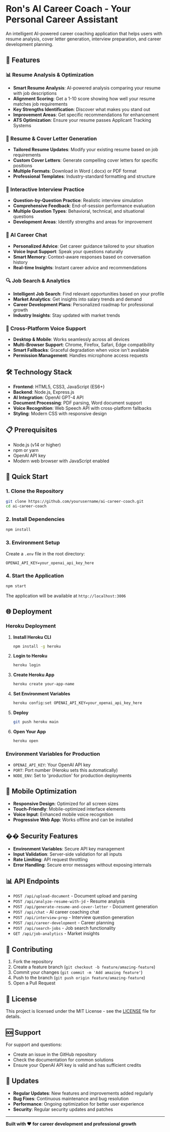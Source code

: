 # Ron's AI Career Coach - Your Personal Career Assistant

An intelligent AI-powered career coaching application that helps users with resume analysis, cover letter generation, interview preparation, and career development planning.

## 🚀 Features

### 📊 Resume Analysis & Optimization
- **Smart Resume Analysis**: AI-powered analysis comparing your resume with job descriptions
- **Alignment Scoring**: Get a 1-10 score showing how well your resume matches job requirements
- **Key Strengths Identification**: Discover what makes you stand out
- **Improvement Areas**: Get specific recommendations for enhancement
- **ATS Optimization**: Ensure your resume passes Applicant Tracking Systems

### 📄 Resume & Cover Letter Generation
- **Tailored Resume Updates**: Modify your existing resume based on job requirements
- **Custom Cover Letters**: Generate compelling cover letters for specific positions
- **Multiple Formats**: Download in Word (.docx) or PDF format
- **Professional Templates**: Industry-standard formatting and structure

### 🎯 Interactive Interview Practice
- **Question-by-Question Practice**: Realistic interview simulation
- **Comprehensive Feedback**: End-of-session performance evaluation
- **Multiple Question Types**: Behavioral, technical, and situational questions
- **Development Areas**: Identify strengths and areas for improvement

### 💬 AI Career Chat
- **Personalized Advice**: Get career guidance tailored to your situation
- **Voice Input Support**: Speak your questions naturally
- **Smart Memory**: Context-aware responses based on conversation history
- **Real-time Insights**: Instant career advice and recommendations

### 🔍 Job Search & Analytics
- **Intelligent Job Search**: Find relevant opportunities based on your profile
- **Market Analytics**: Get insights into salary trends and demand
- **Career Development Plans**: Personalized roadmap for professional growth
- **Industry Insights**: Stay updated with market trends

### 🎤 Cross-Platform Voice Support
- **Desktop & Mobile**: Works seamlessly across all devices
- **Multi-Browser Support**: Chrome, Firefox, Safari, Edge compatibility
- **Smart Fallbacks**: Graceful degradation when voice isn't available
- **Permission Management**: Handles microphone access requests

## 🛠️ Technology Stack

- **Frontend**: HTML5, CSS3, JavaScript (ES6+)
- **Backend**: Node.js, Express.js
- **AI Integration**: OpenAI GPT-4 API
- **Document Processing**: PDF parsing, Word document support
- **Voice Recognition**: Web Speech API with cross-platform fallbacks
- **Styling**: Modern CSS with responsive design

## 📋 Prerequisites

- Node.js (v14 or higher)
- npm or yarn
- OpenAI API key
- Modern web browser with JavaScript enabled

## 🚀 Quick Start

### 1. Clone the Repository
```bash
git clone https://github.com/yourusername/ai-career-coach.git
cd ai-career-coach
```

### 2. Install Dependencies
```bash
npm install
```

### 3. Environment Setup
Create a `.env` file in the root directory:
```env
OPENAI_API_KEY=your_openai_api_key_here
```

### 4. Start the Application
```bash
npm start
```

The application will be available at `http://localhost:3006`

## 🌐 Deployment

### Heroku Deployment

1. **Install Heroku CLI**
   ```bash
   npm install -g heroku
   ```

2. **Login to Heroku**
   ```bash
   heroku login
   ```

3. **Create Heroku App**
   ```bash
   heroku create your-app-name
   ```

4. **Set Environment Variables**
   ```bash
   heroku config:set OPENAI_API_KEY=your_openai_api_key_here
   ```

5. **Deploy**
   ```bash
   git push heroku main
   ```

6. **Open Your App**
   ```bash
   heroku open
   ```

### Environment Variables for Production
- `OPENAI_API_KEY`: Your OpenAI API key
- `PORT`: Port number (Heroku sets this automatically)
- `NODE_ENV`: Set to 'production' for production deployments

## 📱 Mobile Optimization

- **Responsive Design**: Optimized for all screen sizes
- **Touch-Friendly**: Mobile-optimized interface elements
- **Voice Input**: Enhanced mobile voice recognition
- **Progressive Web App**: Works offline and can be installed

## �� Security Features

- **Environment Variables**: Secure API key management
- **Input Validation**: Server-side validation for all inputs
- **Rate Limiting**: API request throttling
- **Error Handling**: Secure error messages without exposing internals

## 📊 API Endpoints

- `POST /api/upload-document` - Document upload and parsing
- `POST /api/analyze-resume-with-jd` - Resume analysis
- `POST /api/generate-resume-and-cover-letter` - Document generation
- `POST /api/chat` - AI career coaching chat
- `POST /api/interview-prep` - Interview question generation
- `POST /api/career-development` - Career planning
- `POST /api/search-jobs` - Job search functionality
- `GET /api/job-analytics` - Market insights

## 🤝 Contributing

1. Fork the repository
2. Create a feature branch (`git checkout -b feature/amazing-feature`)
3. Commit your changes (`git commit -m 'Add amazing feature'`)
4. Push to the branch (`git push origin feature/amazing-feature`)
5. Open a Pull Request

## 📄 License

This project is licensed under the MIT License - see the [LICENSE](LICENSE) file for details.

## 🆘 Support

For support and questions:
- Create an issue in the GitHub repository
- Check the documentation for common solutions
- Ensure your OpenAI API key is valid and has sufficient credits

## 🔄 Updates

- **Regular Updates**: New features and improvements added regularly
- **Bug Fixes**: Continuous maintenance and bug resolution
- **Performance**: Ongoing optimization for better user experience
- **Security**: Regular security updates and patches

---

**Built with ❤️ for career development and professional growth**
